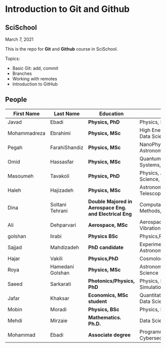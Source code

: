 # Introduction to Git and Github
## SciSchool

March 7, 2021

This is the repo for **Git** and **Github** course in SciSchool.

Topics:
- Basic Git: add, commit
- Branches
- Working with remotes
- Introduction to GitHub


## People

First Name | Last Name | Education | Interests
--- | --- | --- | ---
Javad | Ebadi | **Physics, PhD** | Physics, Programming, Data Science
Mohammadreza | Ebrahimi | **Physics, MSc** | High Energy Physics, Machine Learning, Data Science
Pegah | FarahiShandiz | **Physics, MSc** | NanoPhysics, Spintronic ,programming , Astronomy
Omid | Hassasfar | **Physics, MSc** | Quantum Mechanics, Open Quantum Systems, Nuclear Physics
Masoumeh | Tavakoli | **Physics, PhD** | Physics, AdS/CFT, black hole, Dtat Science, python
Haleh | Hajizadeh | **Physics, MSc** | Astronomy and Cosmology, Data from Telescopes, Programming, Data Science
Dina | Soltani Tehrani | **Double Majored in Aerospace Eng. and Electrical Eng** | Computational Physics, Numerical Methods, Programming
Ali | Dehparvari | **Aerospace, MSc** | Aerospace, python, , Structural analysis, Vibration
golshan |lirabi | **Physics BSc**|Physics,Prgramming,biophysics,cosmology
Sajjad | Mahdizadeh | **PhD candidate** | Experimental Physics, Telescopes, Astronomy
Hajar | Vakili | **Physics,PhD** | Cosmology, Astrophysics, Data Science |
Roya | Hamedani Golshan | **Physics, MSc** | Astronomy, Physics, Programming, Data Science
Saeed | Sarkarati | **Photonics/Physics, PhD** | Physics, Programming, Teaching, Simulation, Boundary Element Method
Jafar | Khaksar | **Economics, MSc student** | Quantitative Economics, Econometrics, Data Science, Julia 
Mobin | Moradi | **Physics, BSc** | Physics, Mathematics
Mehdi | Mirzaie | **Mathematics. Ph.D.** | Data Science, Bioinformatics
Mohammad | Ebadi | **Associate degree**	 | Programming , Web designing , Cybersecurity , Network 
